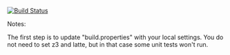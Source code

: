 [![Build Status](https://travis-ci.org/RPasch/green.svg?branch=master)](https://travis-ci.org/RPasch/green.svg?branch=master)

Notes:

The first step is to update "build.properties" with your local
settings.  You do not need to set z3 and latte, but in that case
some unit tests won't run.
   
